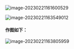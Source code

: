 ![image-20230221161600529](C:\Users\wyh\AppData\Roaming\Typora\typora-user-images\image-20230221161600529.png)

![image-20230221163549012](C:\Users\wyh\AppData\Roaming\Typora\typora-user-images\image-20230221163549012.png)

#### **作图如下：**

![image-20230221163805959](C:\Users\wyh\AppData\Roaming\Typora\typora-user-images\image-20230221163805959.png)